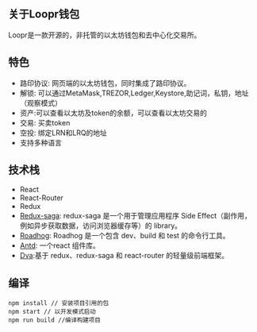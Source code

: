 ## 关于Loopr钱包

Loopr是一款开源的，非托管的以太坊钱包和去中心化交易所。

## 特色
- 路印协议: 网页端的以太坊钱包，同时集成了路印协议。
- 解锁: 可以通过MetaMask,TREZOR,Ledger,Keystore,助记词，私钥，地址（观察模式）
- 资产:可以查看以太坊及token的余额，可以查看以太坊交易的
- 交易: 买卖token
- 空投: 绑定LRN和LRQ的地址
- 支持多种语言

## 技术栈

- React
- React-Router
- Redux
- [Redux-saga]( https://github.com/redux-saga/redux-saga): redux-saga 是一个用于管理应用程序 Side Effect（副作用，例如异步获取数据，访问浏览器缓存等）的 library。
- [Roadhog](https://github.com/sorrycc/roadhog): Roadhog 是一个包含 dev、build 和 test 的命令行工具。
- [Antd](https://github.com/ant-design/ant-design): 一个react 组件库。
- [Dva](https://github.com/dvajs/dva):基于 redux、redux-saga 和 react-router 的轻量级前端框架。

## 编译

```
npm install // 安装项目引用的包
npm start // 以开发模式启动
npm run build //编译构建项目
```
